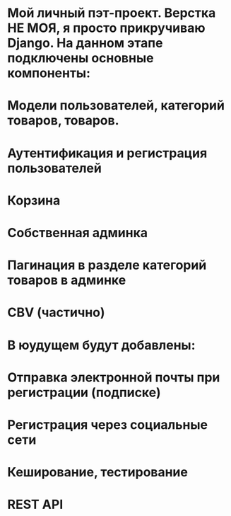 # Мой личный пэт-проект. Верстка НЕ МОЯ, я просто прикручиваю Django. На данном этапе подключены основные компоненты:

# Модели пользователей, категорий товаров, товаров.
# Аутентификация и регистрация пользователей
# Корзина
# Собственная админка
# Пагинация в разделе категорий товаров в админке
# CBV (частично)


# В юудущем будут добавлены: 

# Отправка электронной почты при регистрации (подписке)
# Регистрация через социальные сети
# Кеширование, тестирование
# REST API
